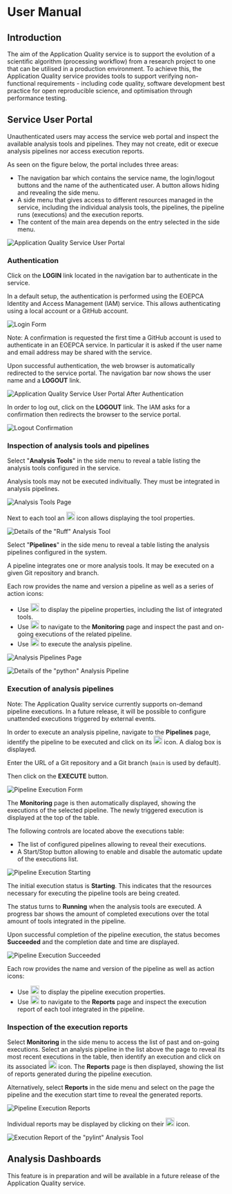# User Manual

## Introduction

The aim of the Application Quality service is to support the evolution of a scientific algorithm (processing workflow) from a research project to one that can be utilised in a production environment. To achieve this, the Application Quality service provides tools to support verifying non-functional requirements - including code quality, software development best practice for open reproducible science, and optimisation through performance testing.

## Service User Portal

Unauthenticated users may access the service web portal and inspect the available analysis tools and pipelines. They may not create, edit or execue analysis pipelines nor access execution reports.

As seen on the figure below, the portal includes three areas:

- The navigation bar which contains the service name, the login/logout buttons and the name of the authenticated user. A button allows hiding and revealing the side menu.
- A side menu that gives access to different resources managed in the service, including the individual analysis tools, the pipelines, the pipeline runs (executions) and the execution reports.
- The content of the main area depends on the entry selected in the side menu.

![Application Quality Service User Portal](img/user-manual/app-unauthenticated.png)


### Authentication 

Click on the **LOGIN** link located in the navigation bar to authenticate in the service.

In a default setup, the authentication is performed using the EOEPCA Identity and Access Management (IAM) service. This allows authenticating using a local account or a GitHub account.

![Login Form](img/user-manual/iam-login.png)

Note: A confirmation is requested the first time a GitHub account is used to authenticate in an EOEPCA service. In particular it is asked if the user name and email address may be shared with the service.

Upon successful authentication, the web browser is automatically redirected to the service portal. The navigation bar now shows the user name and a **LOGOUT** link.

![Application Quality Service User Portal After Authentication](img/user-manual/app-authenticated.png)

In order to log out, click on the **LOGOUT** link. The IAM asks for a confirmation then redirects the browser to the service portal.

![Logout Confirmation](img/user-manual/iam-logout.png)

### Inspection of analysis tools and pipelines

Select "**Analysis Tools**" in the side menu to reveal a table listing the analysis tools configured in the service.

Analysis tools may not be executed indivitually. They must be integrated in analysis pipelines.

![Analysis Tools Page](img/user-manual/app-analysis-tools.png)

Next to each tool an <img src="img/user-manual/mdi-information-blue.png" style="height:20px; width:20px"/> icon allows displaying the tool properties.

![Details of the "Ruff" Analysis Tool](img/user-manual/app-analysis-tool-details-ruff.png)


Select "**Pipelines**" in the side menu to reveal a table listing the analysis pipelines configured in the system.

A pipeline integrates one or more analysis tools. It may be executed on a given Git repository and branch.

Each row provides the name and version a pipeline as well as a series of action icons:

- Use <img src="img/user-manual/mdi-information-blue.png" style="height:20px; width:20px"/> to display the pipeline properties, including the list of integrated tools.
- Use <img src="img/user-manual/mdi-monitor-eye-blue.png" style="height:20px; width:20px"/> to navigate to the **Monitoring** page and inspect the past and on-going executions of the related pipeline.
- Use <img src="img/user-manual/mdi-flash-red.png" style="height:20px; width:20px"/> to execute the analysis pipeline.

![Analysis Pipelines Page](img/user-manual/app-analysis-pipelines.png)


![Details of the "python" Analysis Pipeline](img/user-manual/app-analysis-pipeline-details.png)

### Execution of analysis pipelines

Note: The Application Quality service currently supports on-demand pipeline executions. In a future release, it will be possible to configure unattended executions triggered by external events.

In order to execute an analysis pipeline, navigate to the **Pipelines** page, identify the pipeline to be executed and click on its <img src="img/user-manual/mdi-flash-red.png" style="height:20px; width:20px"/> icon. A dialog box is displayed.

Enter the URL of a Git repository and a Git branch (`main` is used by default).

Then click on the **EXECUTE** button.

![Pipeline Execution Form](img/user-manual/app-analysis-pipeline-execution-form.png)

The **Monitoring** page is then automatically displayed, showing the executions of the selected pipeline. The newly triggered execution is displayed at the top of the table.

The following controls are located above the executions table:

- The list of configured pipelines allowing to reveal their executions.
- A Start/Stop button allowing to enable and disable the automatic update of the executions list.

![Pipeline Execution Starting](img/user-manual/app-analysis-pipeline-execution-starting.png)

The initial execution status is **Starting**. This indicates that the resources necessary for executing the pipeline tools are being created.

The status turns to **Running** when the analysis tools are executed. A progress bar shows the amount of completed executions over the total amount of tools integrated in the pipeline.

Upon successful completion of the pipeline execution, the status becomes **Succeeded** and the completion date and time are displayed.

![Pipeline Execution Succeeded](img/user-manual/app-analysis-pipeline-execution-succeeded.png)

Each row provides the name and version of the pipeline as well as action icons:

- Use <img src="img/user-manual/mdi-information-blue.png" style="height:20px; width:20px"/> to display the pipeline execution properties.
- Use <img src="img/user-manual/mdi-file-chart-blue.png" style="height:20px; width:20px"/> to navigate to the **Reports** page and inspect the execution report of each tool integrated in the pipeline.


### Inspection of the execution reports

Select **Monitoring** in the side menu to access the list of past and on-going executions. Select an analysis pipeline in the list above the page to reveal its most recent executions in the table, then identify an execution and click on its associated <img src="img/user-manual/mdi-file-chart-blue.png" style="height:20px; width:20px"/> icon. The **Reports** page is then displayed, showing the list of reports generated during the pipeline execution.

Alternatively, select **Reports** in the side menu and select on the page the pipeline and the execution start time to reveal the generated reports.

![Pipeline Execution Reports](img/user-manual/app-analysis-pipeline-execution-reports.png)

Individual reports may be displayed by clicking on their <img src="img/user-manual/mdi-information-blue.png" style="height:20px; width:20px"/> icon.

![Execution Report of the "pylint" Analysis Tool](img/user-manual/app-analysis-pipeline-execution-report.png)


## Analysis Dashboards

This feature is in preparation and will be available in a future release of the Application Quality service.  
